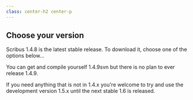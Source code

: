 ```yaml
---
class: center-h2 center-p
---
```

## Choose your version

Scribus 1.4.8 is the latest stable release. To download it, choose one of the options below…

You can get and compile yourself 1.4.9svn but there is no plan to ever release 1.4.9.

If you need anything that is not in 1.4.x you're welcome to try and use the development version 1.5.x until the next stable 1.6 is released.
